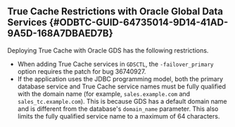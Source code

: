  

## True Cache Restrictions with Oracle Global Data Services {#ODBTC-GUID-64735014-9D14-41AD-9A5D-168A7DBAED7B}

Deploying True Cache with Oracle GDS has the following restrictions.

  * When adding True Cache services in `GDSCTL`, the `-failover_primary` option requires the patch for bug 36740927.
  * If the application uses the JDBC programming model, both the primary database service and True Cache service names must be fully qualified with the domain name (for example, `sales.example.com` and `sales_tc.example.com`). This is because GDS has a default domain name and is different from the database's `domain_name` parameter. This also limits the fully qualified service name to a maximum of 64 characters.


